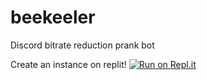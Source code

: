 # beekeeler
Discord bitrate reduction prank bot

Create an instance on replit!
[![Run on Repl.it](https://replit.com/badge/github/xveiga/beekeeler)](https://repl.it/github/xveiga/beekeeler)
